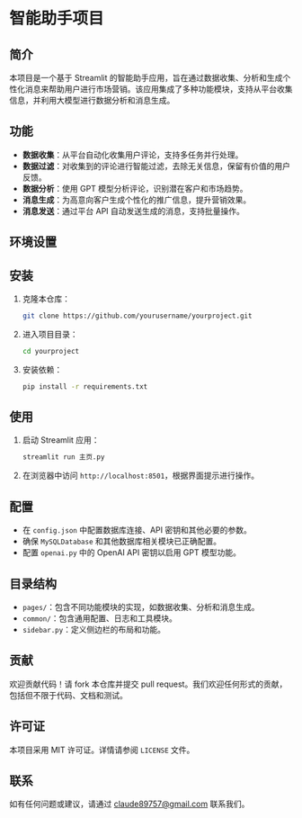 # 智能助手项目

## 简介
本项目是一个基于 Streamlit 的智能助手应用，旨在通过数据收集、分析和生成个性化消息来帮助用户进行市场营销。该应用集成了多种功能模块，支持从平台收集信息，并利用大模型进行数据分析和消息生成。

## 功能
- **数据收集**：从平台自动化收集用户评论，支持多任务并行处理。
- **数据过滤**：对收集到的评论进行智能过滤，去除无关信息，保留有价值的用户反馈。
- **数据分析**：使用 GPT 模型分析评论，识别潜在客户和市场趋势。
- **消息生成**：为高意向客户生成个性化的推广信息，提升营销效果。
- **消息发送**：通过平台 API 自动发送生成的消息，支持批量操作。

## 环境设置

## 安装
1. 克隆本仓库：
   ```bash
   git clone https://github.com/yourusername/yourproject.git
   ```
2. 进入项目目录：
   ```bash
   cd yourproject
   ```
3. 安装依赖：
   ```bash
   pip install -r requirements.txt
   ```

## 使用
1. 启动 Streamlit 应用：
   ```bash
   streamlit run 主页.py
   ```
2. 在浏览器中访问 `http://localhost:8501`，根据界面提示进行操作。

## 配置
- 在 `config.json` 中配置数据库连接、API 密钥和其他必要的参数。
- 确保 `MySQLDatabase` 和其他数据库相关模块已正确配置。
- 配置 `openai.py` 中的 OpenAI API 密钥以启用 GPT 模型功能。

## 目录结构
- `pages/`：包含不同功能模块的实现，如数据收集、分析和消息生成。
- `common/`：包含通用配置、日志和工具模块。
- `sidebar.py`：定义侧边栏的布局和功能。

## 贡献
欢迎贡献代码！请 fork 本仓库并提交 pull request。我们欢迎任何形式的贡献，包括但不限于代码、文档和测试。

## 许可证
本项目采用 MIT 许可证。详情请参阅 `LICENSE` 文件。

## 联系
如有任何问题或建议，请通过 [claude89757@gmail.com](mailto:claude89757@gmail.com) 联系我们。
